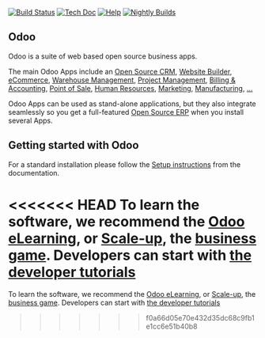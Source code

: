 [![Build Status](http://runbot.odoo.com/runbot/badge/flat/1/master.svg)](http://runbot.odoo.com/runbot)
[![Tech Doc](http://img.shields.io/badge/master-docs-875A7B.svg?style=flat&colorA=8F8F8F)](http://www.odoo.com/documentation/master)
[![Help](http://img.shields.io/badge/master-help-875A7B.svg?style=flat&colorA=8F8F8F)](https://www.odoo.com/forum/help-1)
[![Nightly Builds](http://img.shields.io/badge/master-nightly-875A7B.svg?style=flat&colorA=8F8F8F)](http://nightly.odoo.com/)

Odoo
----

Odoo is a suite of web based open source business apps.

The main Odoo Apps include an <a href="https://www.odoo.com/page/crm">Open Source CRM</a>,
<a href="https://www.odoo.com/page/website-builder">Website Builder</a>,
<a href="https://www.odoo.com/page/e-commerce">eCommerce</a>,
<a href="https://www.odoo.com/page/warehouse">Warehouse Management</a>,
<a href="https://www.odoo.com/page/project-management">Project Management</a>,
<a href="https://www.odoo.com/page/accounting">Billing &amp; Accounting</a>,
<a href="https://www.odoo.com/page/point-of-sale">Point of Sale</a>,
<a href="https://www.odoo.com/page/employees">Human Resources</a>,
<a href="https://www.odoo.com/page/lead-automation">Marketing</a>,
<a href="https://www.odoo.com/page/manufacturing">Manufacturing</a>,
<a href="https://www.odoo.com/#apps">...</a>

Odoo Apps can be used as stand-alone applications, but they also integrate seamlessly so you get
a full-featured <a href="https://www.odoo.com">Open Source ERP</a> when you install several Apps.


Getting started with Odoo
-------------------------
For a standard installation please follow the <a href="https://www.odoo.com/documentation/13.0/setup/install.html">Setup instructions</a>
from the documentation.

<<<<<<< HEAD
To learn the software, we recommend the <a href="https://www.odoo.com/slides">Odoo eLearning</a>, or <a href="https://www.odoo.com/page/scale-up-business-game">Scale-up</a>, the <a href="https://www.odoo.com/page/scale-up-business-game">business game</a>. Developers can start with <a href="https://www.odoo.com/documentation/13.0/tutorials.html">the developer tutorials</a>
=======
To learn the software, we recommend the <a href="https://www.odoo.com/slides">Odoo eLearning</a>, or <a href="https://www.odoo.com/page/scale-up-business-game">Scale-up</a>, the <a href="https://www.odoo.com/page/scale-up-business-game">business game</a>. Developers can start with <a href="https://www.odoo.com/documentation/master/tutorials.html">the developer tutorials</a>
>>>>>>> f0a66d05e70e432d35dc68c9fb1e1cc6e51b40b8
